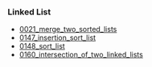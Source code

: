 ### Linked List
- [0021_merge_two_sorted_lists](../src/0021_merge_two_sorted_lists.cpp)
- [0147_insertion_sort_list](../src/0147_insertion_sort_list.cpp)
- [0148_sort_list](../src/0148_sort_list.cpp)
- [0160_intersection_of_two_linked_lists](../src/0160_intersection_of_two_linked_lists.cpp)